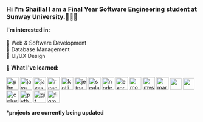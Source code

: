 ### Hi I'm Shailla! I am a Final Year Software Engineering student at Sunway University.👋👩‍💻<br>


**I'm interested in:**<br><br>
📌 Web & Software Development <br>
📌 Database Management <br>
📌 UI/UX Design <br>

**🌱 What I've learned:**<br><br>
<img height="32" src="https://cdn.jsdelivr.net/gh/devicons/devicon/icons/php/php-original.svg" alt="php"></code>
<img height="32" src="https://cdn.jsdelivr.net/gh/devicons/devicon/icons/java/java-original.svg" alt="java"></code>
<img height="32" src="https://cdn.jsdelivr.net/gh/devicons/devicon/icons/javascript/javascript-original.svg" alt="javascript"></code>
<img height="32" src="https://cdn.jsdelivr.net/gh/devicons/devicon/icons/react/react-original.svg" alt="react"></code>
<img height="32" src="https://cdn.jsdelivr.net/gh/devicons/devicon/icons/kotlin/kotlin-original.svg" alt="kotlin"></code>
<img height="32" src="https://cdn.jsdelivr.net/gh/devicons/devicon/icons/jetpackcompose/jetpackcompose-original.svg" alt="jetpackcompose"></code>
<img height="32" src="https://cdn.jsdelivr.net/gh/devicons/devicon/icons/scala/scala-original.svg" alt="scala"></code>
<img height="32" src="https://cdn.jsdelivr.net/gh/devicons/devicon/icons/nodejs/nodejs-original.svg" alt="nodejs"></code>
<img height="32" src="https://cdn.jsdelivr.net/gh/devicons/devicon/icons/express/express-original.svg" alt="express"></code>
<img height="32" src="https://cdn.jsdelivr.net/gh/devicons/devicon/icons/mongodb/mongodb-original.svg" alt="mongodb"></code>
<img height="32" src="https://cdn.jsdelivr.net/gh/devicons/devicon/icons/mysql/mysql-original.svg" alt="mysql"></code>
<img height="32" src="https://cdn.jsdelivr.net/gh/devicons/devicon/icons/mariadb/mariadb-original.svg" alt="mariadb"></code>
<img src="https://cdn.jsdelivr.net/gh/devicons/devicon/icons/html5/html5-original.svg" height="30"/>
<img src="https://cdn.jsdelivr.net/gh/devicons/devicon/icons/css3/css3-original.svg" height="30"/>
<img height="32" src="https://cdn.jsdelivr.net/gh/devicons/devicon/icons/cplusplus/cplusplus-original.svg" alt="cplusplus"></code>
<img height="32" src="https://cdn.jsdelivr.net/gh/devicons/devicon/icons/python/python-original.svg" alt="python"></code>
<img height="32" src="https://cdn.jsdelivr.net/gh/devicons/devicon/icons/git/git-original.svg" alt="git"></code>
<img height="32" src="https://cdn.jsdelivr.net/gh/devicons/devicon/icons/figma/figma-original.svg" alt="figma"></code>


***projects are currently being updated** 

